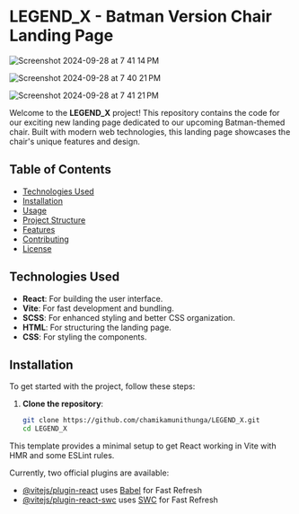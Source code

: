
# LEGEND_X - Batman Version Chair Landing Page

![Screenshot 2024-09-28 at 7 41 14 PM](https://github.com/user-attachments/assets/d890e665-8819-426d-bb9c-5aac30413f84)

![Screenshot 2024-09-28 at 7 40 21 PM](https://github.com/user-attachments/assets/c2bf97b2-5f6c-4ce0-8960-3b9e5c42d03f)

![Screenshot 2024-09-28 at 7 41 21 PM](https://github.com/user-attachments/assets/feecb756-f9d5-4669-afdb-15d6fc2cbe31)






Welcome to the **LEGEND_X** project! This repository contains the code for our exciting new landing page dedicated to our upcoming Batman-themed chair. Built with modern web technologies, this landing page showcases the chair's unique features and design.

## Table of Contents

- [Technologies Used](#technologies-used)
- [Installation](#installation)
- [Usage](#usage)
- [Project Structure](#project-structure)
- [Features](#features)
- [Contributing](#contributing)
- [License](#license)

## Technologies Used

- **React**: For building the user interface.
- **Vite**: For fast development and bundling.
- **SCSS**: For enhanced styling and better CSS organization.
- **HTML**: For structuring the landing page.
- **CSS**: For styling the components.

## Installation

To get started with the project, follow these steps:

1. **Clone the repository**:
   ```bash
   git clone https://github.com/chamikamunithunga/LEGEND_X.git
   cd LEGEND_X


This template provides a minimal setup to get React working in Vite with HMR and some ESLint rules.

Currently, two official plugins are available:

- [@vitejs/plugin-react](https://github.com/vitejs/vite-plugin-react/blob/main/packages/plugin-react/README.md) uses [Babel](https://babeljs.io/) for Fast Refresh
- [@vitejs/plugin-react-swc](https://github.com/vitejs/vite-plugin-react-swc) uses [SWC](https://swc.rs/) for Fast Refresh

